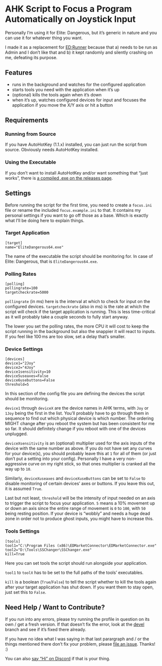 # AHK Script to Focus a Program Automatically on Joystick Input #

Personally I’m using it for Elite: Dangerous, but it’s generic in nature and you 
can use it for whatever thing you want.

I made it as a replacement for 
[ED:Runner](https://forums.frontier.co.uk/threads/ed-runner-a-help-program-for-vr-headsets-with-joysticks-hotas-part-2.440760/) 
because that a) needs to be run as Admin and I don’t like that and b) it kept 
randomly and silently crashing on me, defeating its purpose.

## Features ##

* runs in the background and watches for the configured application
* starts tools you need with the application when it’s up
* (optional) kills the tools again when it’s down
* when it’s up, watches configured devices for input and focuses the application 
  if you move the X/Y axis or hit a button

## Requirements

### Running from Source ##

If you have AutoHotKey (1.1.x) installed, you can just run the script from 
source. Obviously needs AutoHotKey installed.

### Using the Executable ##

If you don’t want to install AutoHotKey and/or want something that “just works”, 
there is [a compiled .exe on the releases 
page](https://github.com/alterNERDtive/ahk-joystick-focus/releases/latest).

## Settings ##

Before running the script for the first time, you need to create a `focus.ini` 
file or rename the included `focus.example.ini` to that. It contains my personal 
settings if you want to go off those as a base. Which is exactly what I’ll be 
doing here to explain things.

### Target Application ###

```
[target]
name="EliteDangerous64.exe"
```

The name of the executable the script should be monitoring for. In case of 
Elite: Dangerous, that is `EliteDangerous64.exe`.

### Polling Rates ###

```
[polling]
pollingrate=100
targetcheckrate=5000
```

`pollingrate` (in ms) here is the interval at which to check for input on the 
configured devices. `targetcheckrate` (also in ms) is the rate at which the 
script will check if the target application is running. This is less 
time-critical as it will probably take a couple seconds to fully start anyway.

The lower you set the polling rates, the more CPU it will cost to keep the 
script running in the background but also the snappier it will react to inputs. 
If you feel like 100 ms are too slow, set a delay that’s smaller.

### Device Settings ###

```
[devices]
device1="2Joy"
device2="4Joy"
device1sensitivity=10
device5useaxes=False
device6usebuttons=False
threshold=5
```

In this section of the config file you are defining the devices the script 
should be monitoring.

`device1` through `deviceX` are the device names in AHK terms, with `Joy` or 
`1Joy` being the first in the list. You’ll probably have to go through them in 
sequence to find out which physical device is which number. The ordering MIGHT 
change after you reboot the system but has been consistent for me so far. It 
should definitely change if you reboot with one of the devices unplugged.

`deviceXsensitivity` is an (optional) multiplier used for the axis inputs of the 
device with the same number as above. If you do not have set any curves for your 
device(s), you should probably leave this at `1` for all of them (or just don’t 
put a setting into your config). Personally I have a very non-aggressive curve 
on my right stick, so that ones multiplier is cranked all the way up to `10`.

Similarly, `deviceXuseaxes` and `deviceXuseButtons` can be set to `False` to 
disable monitoring of certain devices’ axes or buttons. If you leave this out, 
it is assumed `True`.

Last but not least, `threshold` will be the intensity of input needed on an axis 
to trigger the script to focus your application. `5` means a 10% movement up or 
down an axis since the entire range of movement is `0` to `100`, with `50` being 
resting position. If your device is “wobbly” and needs a huge dead zone in order 
not to produce ghost inputs, you might have to increase this.

### Tools Settings ###

```
[tools]
tool1="C:\Program Files (x86)\EDMarketConnector\EDMarketConnector.exe"
tool2="D:\Tools\SSChanger\SSChanger.exe"
kill=True
```

Here you can set tools the script should run alongside your application.

`tool1` to `toolX` has to be set to the full paths of the tools’ executables.

`kill` is a boolean (`True`/`False`) to tell the script whether to kill the 
tools again after your target application has shut down. If you want them to 
stay open, just set this to `False`.

## Need Help / Want to Contribute? ##

If you run into any errors, please try running the profile in question on its 
own / get a fresh version. If that doesn’t fix the error, look at the 
[devel](https://github.com/alterNERDtive/ahk-joystick-focus/tree/devel) branch 
and see if it’s fixed there already.

If you have no idea what I was saying in that last parargraph and / or the 
things mentioned there don’t fix your problem, please [file an 
issue](https://github.com/alterNERDtive/ahk-joystick-focus/issues). Thanks! :)

You can also [say “Hi” on Discord](https://discord.gg/mD6dAb) if that is your 
thing.

